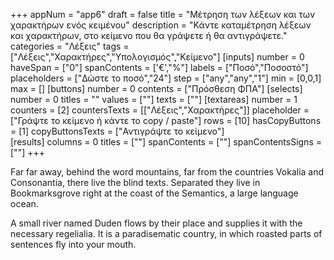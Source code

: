 +++
appNum = "app6"
draft = false
title = "Μέτρηση των λέξεων και των χαρακτήρων ενός κειμένου"
description = "Κάντε καταμέτρηση λέξεων και χαρακτήρων, στο κείμενο που θα γράψετε ή θα αντιγράψετε."
categories = "Λέξεις"
tags = ["Λέξεις","Χαρακτήρες","Υπολογισμός","Κείμενο"]
[inputs]
  number = 0
  haveSpan = ["0"]
  spanContents = ['&euro;',"%"]
  labels = ["Ποσό","Ποσοστό"]
  placeholders = ["Δώστε το ποσό","24"]
  step = ["any","any","1"]
  min = [0,0,1]
  max = []
[buttons]
  number = 0
  contents = ["Πρόσθεση ΦΠΑ"]
[selects]
  number = 0
  titles = ""
  values = [""]
  texts = [""]
[textareas]
  number = 1
  counters = [2]
  countersTexts = [["Λέξεις","Χαρακτήρες"]]
  placeholder = ["Γράψτε το κείμενο ή κάντε το copy / paste"]
  rows = [10]
  hasCopyButtons = [1]
  copyButtonsTexts = ["Αντιγράψτε το κείμενο"]  
[results]
  columns = 0
  titles = [""]
  spanContents = [""]
  spanContentsSigns = [""]
+++

Far far away, behind the word mountains, far from the countries Vokalia and Consonantia, there live the blind texts. Separated they live in Bookmarksgrove right at the coast of the Semantics, a large language ocean.

A small river named Duden flows by their place and supplies it with the necessary regelialia. It is a paradisematic country, in which roasted parts of sentences fly into your mouth.

